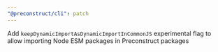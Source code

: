 ```yaml
---
"@preconstruct/cli": patch
---
```


Add `keepDynamicImportAsDynamicImportInCommonJS` experimental flag to allow importing Node ESM packages in Preconstruct packages
